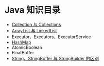 # Java 知识目录

* [Collection 与 Collections]([https://github.com/ZhangMiao147/android_learning_notes/blob/master/Java/DataStructure/Colletion%E4%B8%8EColletions.md](https://github.com/ZhangMiao147/android_learning_notes/blob/master/Java/DataStructure/Colletion与Colletions.md))
* [ArrayList 与 LinkedList]([https://github.com/ZhangMiao147/android_learning_notes/blob/master/Java/DataStructure/ArrayList%E4%B8%8ELinkedList.md](https://github.com/ZhangMiao147/android_learning_notes/blob/master/Java/DataStructure/ArrayList与LinkedList.md))
* Executor、Executors、ExecutorService
* [HashMap](https://github.com/ZhangMiao147/android_learning_notes/blob/master/Java/DataStructure/HashMap.md)
* AtomicBoolean
* FloatBuffer
* [String、StringBuffer 与 StringBuilder 的区别]([https://github.com/ZhangMiao147/android_learning_notes/blob/master/Java/DataStructure/String%E3%80%81StringBuilder%E4%B8%8EStringBuffer%E7%9A%84%E5%8C%BA%E5%88%AB.md](https://github.com/ZhangMiao147/android_learning_notes/blob/master/Java/DataStructure/String、StringBuilder与StringBuffer的区别.md))


